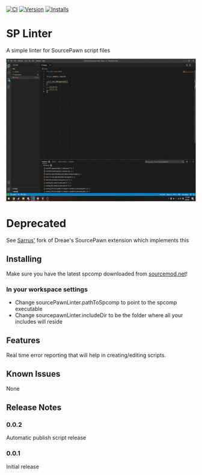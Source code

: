[![CI](https://github.com/Deathreus/SPLinter/actions/workflows/main.yml/badge.svg)](https://github.com/Deathreus/SPLinter/actions/workflows/main.yml)
[![Version](https://vsmarketplacebadge.apphb.com/version/deathreus.sp-linter.svg)](https://marketplace.visualstudio.com/items?itemName=deathreus.sp-linter)
[![Installs](https://vsmarketplacebadge.apphb.com/installs/deathreus.sp-linter.svg)](https://marketplace.visualstudio.com/items?itemName=deathreus.sp-linter)

# SP Linter

A simple linter for SourcePawn script files

![img](/images/linter.gif)

# Deprecated

See [Sarrus'](https://github.com/Sarrus1/sourcepawn-vscode) fork of Dreae's SourcePawn extension which implements this

## Installing

Make sure you have the latest spcomp downloaded from [sourcemod.net](https://www.sourcemod.net/downloads.php?branch=dev)!

### In your workspace settings

- Change sourcePawnLinter.pathToSpcomp to point to the spcomp executable
- Change sourcepawnLinter.includeDir to be the folder where all your includes will reside

## Features

Real time error reporting that will help in creating/editing scripts.

## Known Issues

None

## Release Notes

### 0.0.2

Automatic publish script release

### 0.0.1

Initial release
